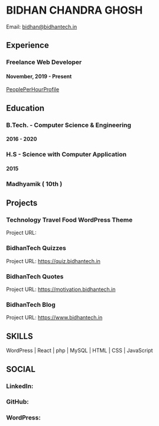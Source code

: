 # BIDHAN CHANDRA GHOSH
Email: bidhan@bidhantech.in


## Experience

### Freelance Web Developer
#### November, 2019 - Present
[PeoplePerHourProfile](https://pph.me/bidhantech)

## Education

### B.Tech. - Computer Science & Engineering
#### 2016 - 2020

### H.S - Science with Computer Application
#### 2015

### Madhyamik ( 10th )


## Projects

### Technology Travel Food WordPress Theme
Project URL:

### BidhanTech Quizzes
Project URL: https://quiz.bidhantech.in

### BidhanTech Quotes
Project URL: https://motivation.bidhantech.in

### BidhanTech Blog
Project URL: https://www.bidhantech.in

## SKILLS
WordPress | React | php | MySQL | HTML | CSS | JavaScript

## SOCIAL

### LinkedIn:
### GitHub:
### WordPress:
<!--
**bidhantech/bidhantech** is a ✨ _special_ ✨ repository because its `README.md` (this file) appears on your GitHub profile.

Here are some ideas to get you started:

- 🔭 I’m currently working on ...
- 🌱 I’m currently learning ...
- 👯 I’m looking to collaborate on ...
- 🤔 I’m looking for help with ...
- 💬 Ask me about ...
- 📫 How to reach me: ...
- 😄 Pronouns: ...
- ⚡ Fun fact: ...
-->
